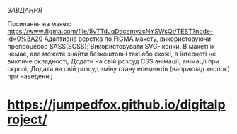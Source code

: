 *ЗАВДАННЯ*

Посилання на макет: https://www.figma.com/file/5vTTdJqDacemvzcNYSWsQt/TEST?node-id=0%3A20
Адаптивна верстка по FIGMA макету, використовуючи препроцесор SASS(SCSS);
Використовувати SVG-іконки. В макеті їх немає, але можете знайти безкоштовні такі або схожі, в інтернеті не викличе складності;
Додати на свій розсуд CSS анімації, анімації при скролі;
Додати на свій розсуд зміну стану елементів (наприклад кнопок) при наведенні;

# https://jumpedfox.github.io/digitalproject/ 

